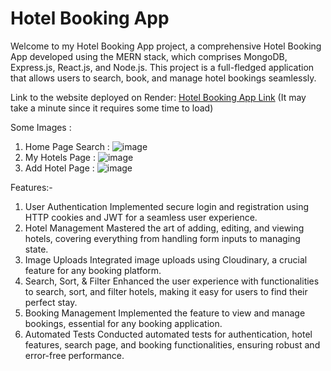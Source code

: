 # Hotel Booking App
Welcome to my Hotel Booking App project, a comprehensive Hotel Booking App developed using the MERN stack, which comprises MongoDB, Express.js, React.js, and Node.js. This project is a full-fledged application that allows users to search, book, and manage hotel bookings seamlessly.

Link to the website deployed on Render: [Hotel Booking App Link](https://mern-booking-app-8yb2.onrender.com/) (It may take a minute since it requires some time to load)

Some Images :

1) Home Page Search :
![image](https://github.com/Rahul-Morabiya/mern-booking-app/assets/132494312/3074125b-7acb-456a-a490-c4b1f1d9ae21)
2) My Hotels Page :
![image](https://github.com/Rahul-Morabiya/mern-booking-app/assets/132494312/1651d59c-73c7-4067-9a3f-4ebb788c7190)
3) Add Hotel Page :
![image](https://github.com/Rahul-Morabiya/mern-booking-app/assets/132494312/e52bb700-6304-468d-842b-4fa57ce33195)




Features:-

1) User Authentication
Implemented secure login and registration using HTTP cookies and JWT for a seamless user experience.
2) Hotel Management
Mastered the art of adding, editing, and viewing hotels, covering everything from handling form inputs to managing state.
3) Image Uploads
Integrated image uploads using Cloudinary, a crucial feature for any booking platform.
4) Search, Sort, & Filter
Enhanced the user experience with functionalities to search, sort, and filter hotels, making it easy for users to find their perfect stay.
5) Booking Management
Implemented the feature to view and manage bookings, essential for any booking application.
6) Automated Tests
Conducted automated tests for authentication, hotel features, search page, and booking functionalities, ensuring robust and error-free performance.
